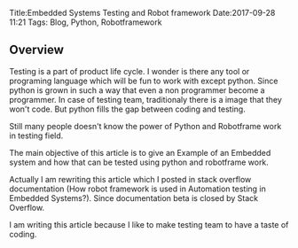 Title:Embedded Systems Testing and Robot framework
Date:2017-09-28 11:21
Tags: Blog, Python, Robotframework

## Overview

Testing is a part of product life cycle. I wonder is there any tool or programing language which will be fun to work with except python. Since python is
grown in such a way that even a non programmer become a programmer. In case of testing team, traditionaly there is a image that they won't code. But python fills the gap between coding and testing.

Still many people doesn't know the power of Python and Robotframe work in testing field.

The main objective of this article is to give an Example of an Embedded system and how that can be tested using python and robotframe work.

Actually I am rewriting this article which I posted in stack overflow documentation 
(How robot framework is used in Automation testing in Embedded Systems?). Since documentation beta is closed by Stack Overflow.

I am writing this article because I like to make testing team to have a taste of coding.


